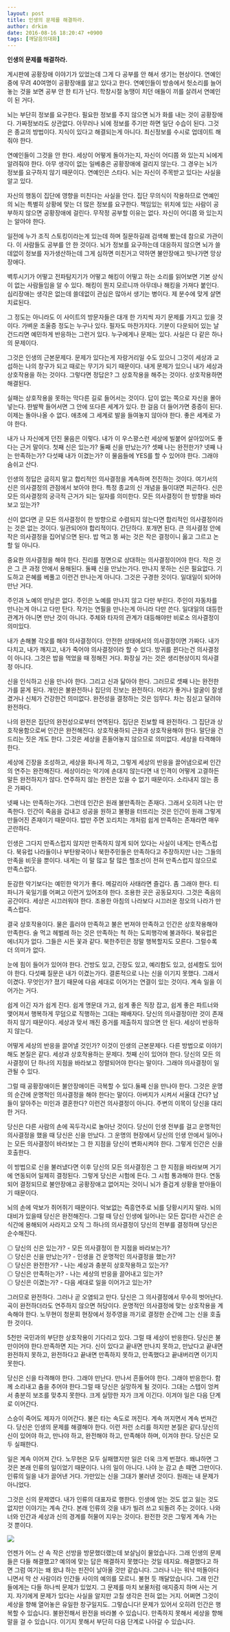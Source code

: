 ```yaml
---
layout: post
title: 인생의 문제를 해결하라.
author: drkim
date: 2016-08-16 18:20:47 +0900
tags: [깨달음의대화]
---
```

**인생의 문제를 해결하라.**

  


게시판에 공황장애 이야기가 있었는데 그게 다 공부를 안 해서 생기는 현상이다. 연예인 중에 무려 40여명이 공황장애를 앓고 있다고 한다. 연예인들이 방송에서 헛소리를 늘어놓는 것을 보면 공부 안 한 티가 난다. 학창시절 농땡이 치던 애들이 끼를 살려서 연예인이 된 거다. 

  


뇌는 부단히 정보를 요구한다. 필요한 정보를 주지 않으면 뇌가 화를 내는 것이 공황장애다. 가짜정보라도 상관없다. 아무러나 뇌에 정보를 주기만 하면 일단 수습이 된다. 그것은 종교의 방법이다. 지식이 있다고 해결되는게 아니다. 최신정보를 수시로 업데이트 해줘야 한다. 

  


연예인들이 그것을 안 한다. 세상이 어떻게 돌아가는지, 자신이 어디쯤 와 있는지 뇌에게 알려줘야 한다. 아무 생각이 없는 일베충은 공황장애에 걸리지 않는다. 그 경우는 뇌가 정보를 요구하지 않기 때문이다. 연예인은 스타다. 뇌는 자신이 주목받고 있다는 사실을 알고 있다. 

  


자신의 행동이 집단에 영향을 미친다는 사실을 안다. 집단 무의식이 작용하므로 연예인의 뇌는 특별히 상황에 맞는 더 많은 정보를 요구한다. 책임있는 위치에 있는 사람이 공부하지 않으면 공황장애에 걸린다. 무작정 공부할 이유는 없다. 자신이 어디쯤 와 있는지는 알아야 한다. 

  


일전에 누가 조직 스토킹이라는게 있는데 하며 질문하길래 검색해 봤는데 참으로 가관이다. 이 사람들도 공부를 안 한 것이다. 뇌가 정보를 요구하는데 대응하지 않으면 뇌가 쓸데없이 정보를 자가생산하는데 그게 심하면 미친거고 약하면 불안장애고 빗나가면 망상장애다. 

  


벽투시기가 어떻고 전파탐지기가 어떻고 해킹이 어떻고 하는 소리를 읽어보면 기본 상식이 없는 사람들임을 알 수 있다. 해킹이 뭔지 모르니까 아무데나 해킹을 가져다 붙인다. 심리장애는 생각은 없는데 쓸데없이 관심은 많아서 생기는 병이다. 제 분수에 맞게 살면 치료된다. 

  


그 정도는 아니라도 이 사이트의 방문자들은 대개 한 가지씩 자기 문제를 가지고 있을 것이다. 가벼운 조울증 정도는 누구나 있다. 필자도 마찬가지다. 기분이 다운되어 있는 날 건드리면 예민하게 반응하는 그런거 있다. 누구에게나 문제는 있다. 사실은 다 같은 하나의 문제이다. 

  


그것은 인생의 근본문제다. 문제가 있다는게 자랑거리일 수도 있으니 그것이 세상과 교섭하는 나의 창구가 되고 때로는 무기가 되기 때문이다. 내게 문제가 있으니 내가 세상과 상호작용을 하는 것이다. 그렇다면 정답은? 그 상호작용을 해주는 것이다. 상호작용하면 해결된다. 

  


실패는 상호작용을 못하는 막다른 길로 들어서는 것이다. 답이 없는 쪽으로 자신을 몰아넣는다. 한발짝 들어서면 그 안에 또다른 세계가 있다. 한 걸음 더 들어가면 중증이 된다. 이제는 돌아나올 수 없다. 애초에 그 세계로 발을 들여놓지 않아야 한다. 좋은 세계로 가야 한다. 

  


내가 나 자신에게 던진 물음은 이렇다. 내가 이 우스꽝스런 세상에 빌붙어 살아있어도 좋다는 근거 말이다. 첫째 신은 있는가? 둘째 신을 만났는가? 셋째 나는 완전한가? 넷째 나는 만족하는가? 다섯째 내가 이겼는가? 이 물음들에 YES를 할 수 있어야 한다. 그래야 숨쉬고 산다. 

  


인생의 정답은 굽히지 말고 합리적인 의사결정을 계속하며 전진하는 것이다. 여기서의 신은 의사결정의 관점에서 보아야 한다. 특정 종교의 신 개념을 들이대면 피곤하다. 신은 모든 의사결정의 궁극적 근거가 되는 일자를 의미한다. 모든 의사결정이 한 방향을 바라보고 있는가? 

  


신이 없다면 곧 모든 의사결정이 한 방향으로 수렴되지 않는다면 합리적인 의사결정이라는 것은 없는 것이다. 일관되어야 합리적이다. 간단하다. 포개면 된다. 큰 의사결정 안에 작은 의사결정을 집어넣으면 된다. 밥 먹고 똥 싸는 것은 작은 결정이니 옳고 그르고 논할 일 아니다. 

  


중요한 의사결정을 해야 한다. 진리를 정면으로 상대하는 의사결정이어야 한다. 작은 것은 그 큰 과정 안에서 용해된다. 둘째 신을 만났는가다. 만나지 못하는 신은 필요없다. 기도하고 은혜를 베풀고 이런건 만나는게 아니다. 그것은 구경한 것이다. 일대일이 되어야 만난 거다. 

  


주인과 노예의 만남은 없다. 주인은 노예를 만나지 않고 다만 부린다. 주인이 자동차를 만나는게 아니고 다만 탄다. 작가는 연필을 만나는게 아니라 다만 쓴다. 일대일의 대등한 관계가 아니면 만난 것이 아니다. 주체와 타자의 관계가 대등해야만 비로소 의사결정이 의미있다. 

  


내가 손해볼 각오를 해야 의사결정이다. 안전한 상태에서의 의사결정이면 가짜다. 내가 다치고, 내가 깨지고, 내가 죽어야 의사결정이라 할 수 있다. 방귀를 뀐다는건 의사결정이 아니다. 그것은 밥을 먹었을 때 정해진 거다. 화장실 가는 것은 생리현상이지 의사결정 아니다. 

  


신을 인식하고 신을 만나야 한다. 그리고 신과 닮아야 한다. 그러므로 셋째 나는 완전한가를 묻게 된다. 개인은 불완전하나 집단의 진보는 완전하다. 머리가 좋거나 얼굴이 잘생겼거나 신체가 건강한건 의미없다. 완전성을 결정하는 것은 임무다. 차는 짐싣고 달려야 완전하다. 

  


나의 완전은 집단의 완전성으로부터 연역된다. 집단은 진보할 때 완전하다. 그 집단과 상호작용함으로써 인간은 완전해진다. 상호작용하되 근원과 상호작용해야 한다. 말단을 건드리는 짓은 개도 한다. 그것은 세상을 흔들어놓지 않으므로 의미없다. 세상을 타격해야 한다. 

  


세상에 긴장을 조성하고, 세상을 화나게 하고, 그렇게 세상의 반응을 끌어냄으로써 인간의 연주는 완전해진다. 세상이라는 악기에 손대지 않는다면 내 인격이 어떻게 고결하든 말든 완전하지가 않다. 연주하지 않는 완전은 있을 수 없기 때문이다. 소리내지 않는 종은 가짜다. 

  


넷째 나는 만족하는가다. 그런데 인간은 원래 불만족하는 존재다. 그래서 오히려 나는 만족한다. 인간이 죽음을 겁내고 성공을 원하고 불평을 터뜨리는 것은 인간이 원래 그렇게 만들어진 존재이기 때문이다. 밥만 주면 꼬리치는 개처럼 쉽게 만족하는 존재라면 매우 곤란하다. 

  


인생은 그다지 만족스럽지 않지만 만족하지 않게 되어 있다는 사실이 내게는 만족스럽다. 북유럽 나라들이나 부탄왕국이나 북한주민들은 만족하다고 주장하지만 나는 그들의 만족을 비웃을 뿐이다. 내게는 이 말 많고 탈 많은 헬조선이 전혀 만족스럽지 않으므로 만족스럽다. 

  


둔감한 악기보다는 예민한 악기가 좋다. 메갈리아 사태라면 즐겁다. 좀 그래야 한다. 티파니가 욱일기를 어쩌고 이런거 있어조야 한다. 조용한 곳은 공동묘지다. 그것은 죽음의 공간이다. 세상은 시끄러워야 한다. 조용한 아침의 나라보다 시끄러운 정오의 나라가 만족스럽다. 

  


결국 상호작용이다. 물은 흘러야 만족하고 불은 번져야 만족하고 인간은 상호작용해야 만족한다. 술 먹고 헤벌레 하는 것은 만족하는 척 하는 도피행각에 불과하다. 북유럽은 에너지가 없다. 그들은 시든 꽃과 같다. 북한주민은 정말 행복할지도 모른다. 그럴수록 더 의미가 없다. 

  


눈에 힘이 들어가 있어야 한다. 건방도 있고, 긴장도 있고, 예리함도 있고, 섬세함도 있어야 한다. 다섯째 질문은 내가 이겼는가다. 결론적으로 나는 신을 이기지 못했다. 그래서 이겼다. 무엇인가? 졌기 때문에 다음 세대로 이어가는 연결이 있는 것이다. 계속 일을 이어가는 거다. 

  


쉽게 이긴 자가 쉽게 진다. 쉽게 명문대 가고, 쉽게 좋은 직장 잡고, 쉽게 좋은 파트너와 맺어져서 행복하게 무덤으로 직행하는 그대는 패배자다. 당신의 의사결정이란 것이 존재하지 않기 때문이다. 세상과 맞서 깨진 증거를 제출하지 않으면 안 된다. 세상이 반응하지 않는다. 

  


어떻게 세상의 반응을 끌어낼 것인가? 이것이 인생의 근본문제다. 다른 방법으로 이야기해도 본질은 같다. 세상과 상호작용하는 문제다. 첫째 신이 있어야 한다. 당신의 모든 의사결정이 단 하나의 지점을 바라보고 정렬되어야 한다는 말이다. 그래야 의사결정이 일관될 수 있다.

  


그럴 때 공황장애이든 불안장애이든 극복할 수 있다.둘째 신을 만나야 한다. 그것은 운명의 순간에 운명적인 의사결정을 해야 한다는 말이다. 아버지가 시켜서 서울대 간다? 남들이 알아주는 미인과 결혼한다? 이런건 의사결정이 아니다. 주변의 이목이 당신을 대리한 거다.

  


당신은 다른 사람의 손에 꼭두각시로 놀아난 것이다. 당신이 인생 전부를 걸고 운명적인 의사결정을 했을 때 당신은 신을 만났다. 그 운명의 현장에서 당신의 인생 안에서 일어나는 모든 의사결정이 바라보는 그 한 지점을 당신이 변화시켜야 한다. 그렇게 인간은 신을 호출한다. 

  


이 방법으로 신을 불러냈다면 이후 당신의 모든 의사결정은 그 한 지점을 바라보며 거기에 연동되어 일제히 결정된다. 그렇게 당신은 시험에 든다. 그 시험 통과해야 한다. 연동되어 결정되므로 불안장애고 공황장애고 없어지는 것이니 뇌가 즐겁게 상황을 받아들이기 때문이다. 

  


뇌의 손에 악보가 쥐어쥐기 때문이다. 악보없는 즉흥연주로 뇌를 당황시키지 말라. 뇌의 대비가 있을때 당신은 완전해진다. 그럴 때 당신 인생에 일어나는 모든 잡다한 사건은 순식간에 용해되어 사라지고 오직 그 하나의 의사결정이 당신의 전부를 결정하며 당신은 순수해진다.

  


◎ 당신의 신은 있는가? - 모든 의사결정이 한 지점을 바라보는가?    
◎ 당신은 신을 만났는가? - 인생을 건 운명적인 의사결정을 했는가?    
◎ 당신은 완전한가? - 나는 세상과 충분히 상호작용하고 있는가?    
◎ 당신은 만족하는가? - 나는 세상의 반응을 끌어내고 있는가?    
◎ 당신은 이겼는가? - 다음 세대로 일을 이어가고 있는가?

  


그러므로 완전하다. 그러나 곧 오염되고 만다. 당신은 그 의사결정에서 무수히 벗어난다.곡이 완전하더라도 연주하지 않으면 허당이다. 운명적인 의사결정에 맞는 상호작용을 계속해야 한다. 노무현이 청문회 현장에서 정주영을 까기로 결정한 순간에 그는 신을 호출한 것이다.

  


5천만 국민과의 부단한 상호작용이 기다리고 있다. 그럴 때 세상이 반응한다. 당신은 불만이어야 한다.만족하면 지는 거다. 신이 있다고 끝내면 만나지 못하고, 만났다고 끝내면 완전하지 못하고, 완전하다고 끝내면 만족하지 못하고, 만족했다고 끝내버리면 이기지 못한다.

  


당신은 신을 타격해야 한다. 그래야 만난다. 만나서 흔들어야 한다. 그래야 반응한다. 함께 소리내고 춤을 추어야 한다.그럴 때 당신은 실망하게 될 것이다. 그대는 스탭이 엉켜서 충분히 보조를 맞추지 못한다. 크게 실망한 자가 크게 이긴다. 이겨야 일은 다음 단계로 이어간다.

  


스승이 죽어도 제자가 이어간다. 불은 타는 속도로 꺼진다. 계속 꺼지면서 계속 번져간다. 당신은 인생의 문제를 해결해야 한다. 이런 저런 소리를 하지만 본질은 같다.당신의 신이 있어야 하고, 만나야 하고, 완전해야 하고, 만족해야 하며, 이겨야 한다. 당신은 모두 실패한다.

  


일은 계속 이어져 간다. 노무현은 모두 실패했지만 일은 더욱 크게 번졌다. 왜냐하면 그것은 본래 인류의 일이었기 때문이다. 나의 일이 아니다. 나야 눈 감고 손 떼면 그만이다. 인류의 일을 내가 끌어낸 거다. 가만있는 신을 그대가 불러낸 것이다. 원래는 내 문제가 아니었다.

  


그것은 신의 문제였다. 내가 인류의 대표자로 행한다. 인생에 얻는 것도 없고 잃는 것도 없지만 이야기는 계속 간다. 본래 인류의 것을 내가 빌려 쓰고 되돌려 주는 것이다. 나와 너와 인간과 세상과 신의 경계를 허물어 지우는 것이다. 완전한 것은 그렇게 계속 가는 것 뿐이다. 

  


  



![](/files/attach/images/198/732/741/555.jpg)   


  


  


언젠가 어느 산 속 작은 선방을 방문했더랬는데 보살님이 물었습니다. 그래 인생의 문제들은 다들 해결했고? 예의에 맞는 답은 해결하지 못했다는 것일 테지요. 해결했다고 하면 그럼 여기는 왜 왔냐 하는 핀잔이 날아올 것만 같습니다. 그러나 나는 워낙 떠돌아다니면서 막 산 사람이라 인간들 사이의 예의를 모르니. 불현 듯 깨달았습니다. 그래 인간들에게는 다들 하나씩 문제가 있었지. 그 문제를 마치 보물처럼 애지중지 하며 사는 거지. 자기에게 문제가 있다는 사실을 알지만 고칠 생각은 전혀 없는 거지. 어쩌면 그것이 세상을 향해 열어놓은 유일한 창구일지도. 그렇습니다! 문제가 있어서 오히려 인간은 행복할 수 있습니다. 불완전해서 완전을 바라볼 수 있습니다. 만족하지 못해서 세상을 향해 말을 걸 수 있습니다. 이기지 못해서 부단히 다음 단계로 나아갈 수 있습니다.